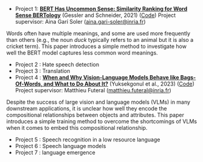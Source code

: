

- Project 1:  [**BERT Has Uncommon Sense: Similarity Ranking for Word Sense BERTology**](https://aclanthology.org/2021.blackboxnlp-1.43/) (Gessler and Schneider, 2021) ([Code](https://github.com/lgessler/bert-has-uncommon-sense/tree/master))
  Project supervisor: Aina Garí Soler (aina.gari-soler@inria.fr)
  
Words often have multiple meanings, and some are used more frequently than others (e.g., the noun _duck_ typically refers to an animal but it is also a cricket term). This paper introduces a simple method to investigate how well the BERT model captures less common word meanings. 

- Project 2 : Hate speech detection 
- Project 3 : Translation 
- Project 4 :   [**When and Why Vision-Language Models Behave like Bags-Of-Words, and What to Do About It?**](https://openreview.net/pdf?id=KRLUvxh8uaX) (Yuksekgonul et al., 2023) ([Code](https://github.com/vinid/neg_clip)) Project supervisor: Matthieu Futeral (matthieu.futeral@inria.fr)

Despite the success of large vision and language models (VLMs) in many downstream applications, it is unclear how well they encode the compositional relationships between objects and attributes. This paper introduces a simple training method to overcome the shortcomings of VLMs when it comes to embed this compositional relationship.

- Project 5 : Speech recognition in a low resource language
- Project 6 : Speech language models
- Project 7 : language emergence

